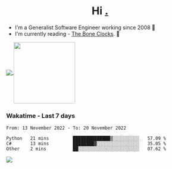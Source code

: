 <h1 align="center">Hi <a href="https://www.hackerrank.com/erasmosaraujo">.</a></h1>
 
- I'm a Generalist Software Engineer working  since 2008 🚀
- I'm currently reading - <a href="https://www.amazon.ca/Bone-Clocks-David-Mitchell/dp/0340921625">The Bone Clocks</a>. 📘
  
<p align="left">
  <a href="https://github.com/anuraghazra/github-readme-stats">
    <img
      align="center"
      src="https://github-readme-stats.vercel.app/api/top-langs/?username=erasmosoares&theme=radical&layout=compact"
    />
  </a>
  <a href="https://github.com/anuraghazra/github-readme-stats">
    <img
      align="center"
      height="165"
      src="https://github-readme-stats.vercel.app/api?username=erasmosoares&theme=radical&count_private=true&show_icons=true&custom_title=Github%20Status&hide=issues"
    />
  </a>
</p>

 ### Wakatime - Last 7 days

<!--START_SECTION:waka-->

```text
From: 13 November 2022 - To: 20 November 2022

Python   21 mins         ██████████████▒░░░░░░░░░░   57.09 %
C#       13 mins         ████████▓░░░░░░░░░░░░░░░░   35.05 %
Other    2 mins          ██░░░░░░░░░░░░░░░░░░░░░░░   07.62 %
```

<!--END_SECTION:waka-->

![](https://komarev.com/ghpvc/?username=erasmosoares&color=brightgreen)
